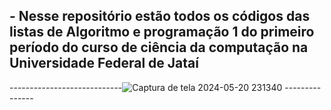 ## - Nesse repositório estão todos os códigos das listas de Algoritmo e programação 1 do primeiro período do curso de ciência da computação na Universidade Federal de Jataí

  ----------------------------![Captura de tela 2024-05-20 231340](https://github.com/LucasFreitas1307/AP1-projects-/assets/167094976/8347d172-1744-4d4a-a790-1d0c33204dd1) ---------------

